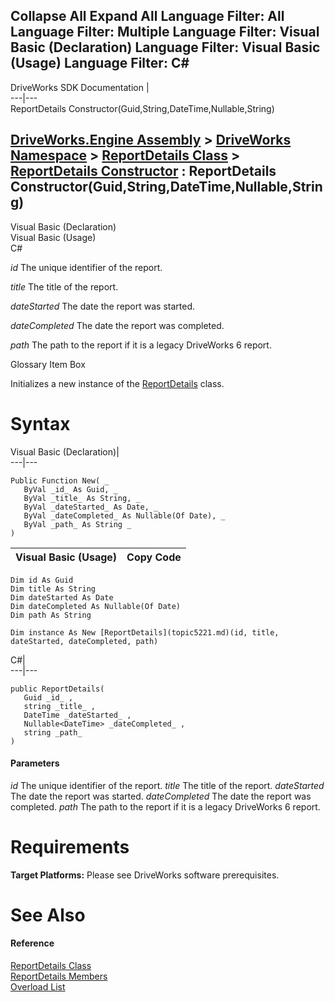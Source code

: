        

 Collapse All Expand All  Language Filter: All  Language Filter: Multiple  Language Filter: Visual Basic (Declaration) Language Filter: Visual Basic (Usage) Language Filter: C#  
---  
DriveWorks SDK Documentation  |   
---|---  
ReportDetails Constructor(Guid,String,DateTime,Nullable<DateTime>,String)   
  
[DriveWorks.Engine Assembly](topic2156.md) > [DriveWorks Namespace](topic2159.md) > [ReportDetails Class](topic5221.md) > [ReportDetails Constructor](topic5227.md) : ReportDetails Constructor(Guid,String,DateTime,Nullable<DateTime>,String)  
---  
  
Visual Basic (Declaration)    
Visual Basic (Usage)    
C# 

_id_
    The unique identifier of the report.

_title_
    The title of the report.

_dateStarted_
    The date the report was started.

_dateCompleted_
    The date the report was completed.

_path_
    The path to the report if it is a legacy DriveWorks 6 report.

Glossary Item Box

Initializes a new instance of the [ReportDetails](topic5221.md) class. 

# Syntax

Visual Basic (Declaration)|   
---|---  
      
    
    Public Function New( _
       ByVal _id_ As Guid, _
       ByVal _title_ As String, _
       ByVal _dateStarted_ As Date, _
       ByVal _dateCompleted_ As Nullable(Of Date), _
       ByVal _path_ As String _
    )  
  
Visual Basic (Usage)| Copy Code  
---|---  
      
    
    Dim id As Guid
    Dim title As String
    Dim dateStarted As Date
    Dim dateCompleted As Nullable(Of Date)
    Dim path As String
     
    Dim instance As New [ReportDetails](topic5221.md)(id, title, dateStarted, dateCompleted, path)  
  
C#|   
---|---  
      
    
    public ReportDetails( 
       Guid _id_ ,
       string _title_ ,
       DateTime _dateStarted_ ,
       Nullable<DateTime> _dateCompleted_ ,
       string _path_
    )  
  
#### Parameters

 _id_
    The unique identifier of the report.
_title_
    The title of the report.
_dateStarted_
    The date the report was started.
_dateCompleted_
    The date the report was completed.
_path_
    The path to the report if it is a legacy DriveWorks 6 report.

# Requirements

**Target Platforms:** Please see DriveWorks software prerequisites.

# See Also

#### Reference

[ReportDetails Class](topic5221.md)   
[ReportDetails Members](topic5222.md)   
[Overload List](topic5227.md)


